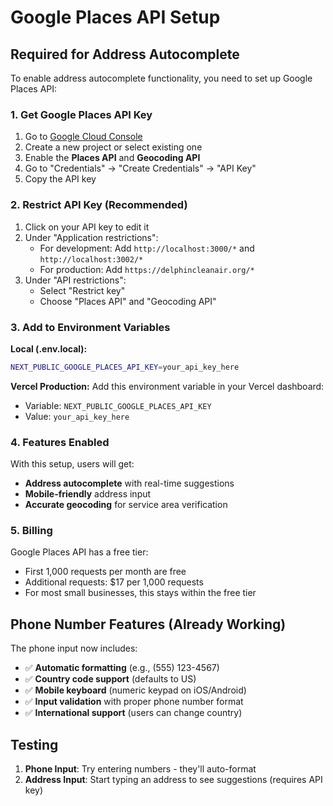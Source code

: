 # Google Places API Setup

## Required for Address Autocomplete

To enable address autocomplete functionality, you need to set up Google Places API:

### 1. Get Google Places API Key

1. Go to [Google Cloud Console](https://console.cloud.google.com/)
2. Create a new project or select existing one
3. Enable the **Places API** and **Geocoding API**
4. Go to "Credentials" → "Create Credentials" → "API Key"
5. Copy the API key

### 2. Restrict API Key (Recommended)

1. Click on your API key to edit it
2. Under "Application restrictions":
   - For development: Add `http://localhost:3000/*` and `http://localhost:3002/*`
   - For production: Add `https://delphincleanair.org/*`
3. Under "API restrictions":
   - Select "Restrict key"
   - Choose "Places API" and "Geocoding API"

### 3. Add to Environment Variables

**Local (.env.local):**
```bash
NEXT_PUBLIC_GOOGLE_PLACES_API_KEY=your_api_key_here
```

**Vercel Production:**
Add this environment variable in your Vercel dashboard:
- Variable: `NEXT_PUBLIC_GOOGLE_PLACES_API_KEY`
- Value: `your_api_key_here`

### 4. Features Enabled

With this setup, users will get:
- **Address autocomplete** with real-time suggestions
- **Mobile-friendly** address input
- **Accurate geocoding** for service area verification

### 5. Billing

Google Places API has a free tier:
- First 1,000 requests per month are free
- Additional requests: $17 per 1,000 requests
- For most small businesses, this stays within the free tier

## Phone Number Features (Already Working)

The phone input now includes:
- ✅ **Automatic formatting** (e.g., (555) 123-4567)
- ✅ **Country code support** (defaults to US)
- ✅ **Mobile keyboard** (numeric keypad on iOS/Android)
- ✅ **Input validation** with proper phone number format
- ✅ **International support** (users can change country)

## Testing

1. **Phone Input**: Try entering numbers - they'll auto-format
2. **Address Input**: Start typing an address to see suggestions (requires API key)
